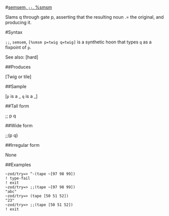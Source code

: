 #[semsem, `;;`, %smsm](#smsm)

Slams q through gate p, asserting that the resulting noun .= the original, and producing it.

#Syntax

`;;`, `semsem`, `[%smsm p=twig q=twig]` is a synthetic hoon that
types `q` as a fixpoint of `p`.

See also: [hard]


##Produces

[Twig or tile]

##Sample

[`p` is a _
`q` is a _]

##Tall form

;;  p
        q

##Wide form

;;(p q)

##Irregular form

None

##Examples


    ~zod/try=> ^-(tape ~[97 98 99])
    ! type-fail
    ! exit
    ~zod/try=> ;;(tape ~[97 98 99])
    "abc"
    ~zod/try=> (tape [50 51 52])
    "23"
    ~zod/try=> ;;(tape [50 51 52])
    ! exit
